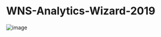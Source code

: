 # WNS-Analytics-Wizard-2019
![image](https://user-images.githubusercontent.com/37707687/64086166-44661b00-cd54-11e9-9002-898296c502e2.png)
